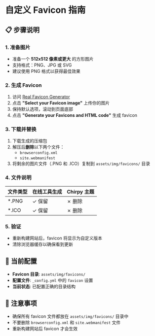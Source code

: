 # 自定义 Favicon 指南

## 📋 步骤说明

### 1. 准备图片
- 准备一个 **512x512 像素或更大** 的方形图片
- 支持格式：PNG、JPG 或 SVG
- 建议使用 PNG 格式以获得最佳效果

### 2. 生成 Favicon
1. 访问 [Real Favicon Generator](https://realfavicongenerator.net/)
2. 点击 **"Select your Favicon image"** 上传你的图片
3. 保持默认选项，滚动到页面底部
4. 点击 **"Generate your Favicons and HTML code"** 生成 favicon

### 3. 下载并替换
1. 下载生成的压缩包
2. 解压后**删除**以下两个文件：
   - `browserconfig.xml`
   - `site.webmanifest`
3. 将剩余的图片文件（.PNG 和 .ICO）复制到 `assets/img/favicons/` 目录

### 4. 文件说明
| 文件类型 | 在线工具生成 | Chirpy 主题 |
|---------|-------------|------------|
| *.PNG   | ✓ 保留      | ✗ 删除     |
| *.ICO   | ✓ 保留      | ✗ 删除     |

### 5. 验证
- 重新构建网站后，favicon 将显示为自定义版本
- 清除浏览器缓存以确保看到更新

## 🎯 当前配置
- **Favicon 目录**: `assets/img/favicons/`
- **配置文件**: `_config.yml` 中的 `favicon` 设置
- **当前状态**: 已配置正确的目录结构

## 📝 注意事项
- 确保所有 favicon 文件都放在 `assets/img/favicons/` 目录中
- 不要删除 `browserconfig.xml` 和 `site.webmanifest` 文件
- 重新构建网站后 favicon 才会生效
